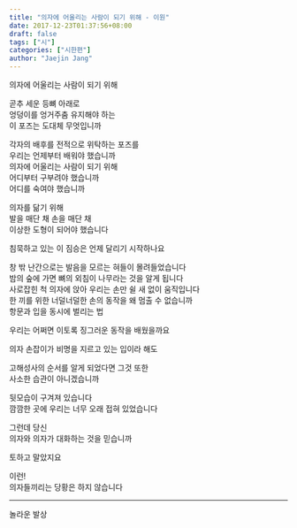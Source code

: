 ```yaml
---
title: "의자에 어울리는 사람이 되기 위해 - 이원"
date: 2017-12-23T01:37:56+08:00
draft: false
tags: ["시"]
categories: ["시한편"]
author: "Jaejin Jang"
---
```


의자에 어울리는 사람이 되기 위해 

곧추 세운 등뼈 아래로<br>
엉덩이를 엉거주춤 유지해야 하는<br> 
이 포즈는 도대체 무엇입니까 

각자의 배후를 전적으로 위탁하는 포즈를<br> 
우리는 언제부터 배워야 했습니까<br>
의자에 어울리는 사람이 되기 위해<br>
어디부터 구부려야 했습니까<br>
어디를 숙여야 했습니까<br>

의자를 닮기 위해<br>
발을 매단 채 손을 매단 채<br> 
이상한 도형이 되어야 했습니다 

침묵하고 있는 이 짐승은 언제 달리기 시작하나요 

창 밖 난간으로는 발음을 모르는 혀들이 몰려들었습니다<br>
밤의 숲에 가면 뼈의 외침이 나무라는 것을 알게 됩니다<br>
사로잡힌 척 의자에 앉아 우리는 손만 쉴 새 없이 움직입니다<br>
한 끼를 위한 너덜너덜한 손의 동작을 왜 멈출 수 없습니까<br>
항문과 입을 동시에 벌리는 법 

우리는 어쩌면 이토록 징그러운 동작을 배웠을까요 

의자 손잡이가 비명을 지르고 있는 입이라 해도 

고해성사의 순서를 알게 되었다면 그것 또한<br>
사소한 습관이 아니겠습니까 

뒷모습이 구겨져 있습니다<br>
깜깜한 곳에 우리는 너무 오래 접혀 있었습니다 

그런데 당신<br>
의자와 의자가 대화하는 것을 믿습니까 

토하고 말았지요 

이런!<br>
의자들끼리는 당황은 하지 않습니다

---------------------------------------------

놀라운 발상

